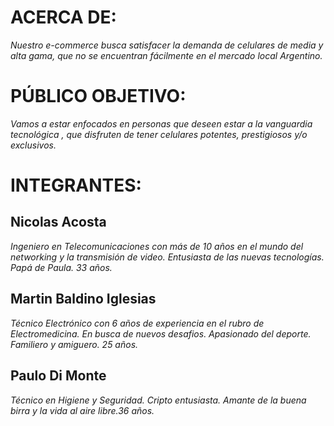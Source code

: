 # ACERCA DE:
*Nuestro e-commerce busca satisfacer la demanda de celulares de media y alta gama, que no se encuentran fácilmente en el mercado local Argentino.*

# PÚBLICO OBJETIVO:
*Vamos a estar enfocados en personas que deseen estar a la vanguardia tecnológica , que disfruten de tener celulares potentes, prestigiosos y/o exclusivos.*

# INTEGRANTES:

**Nicolas Acosta**
--------------------------------------
*Ingeniero en Telecomunicaciones con más de 10 años en el mundo del networking y la transmisión de video. Entusiasta de las nuevas tecnologías. Papá de Paula. 33 años.*

**Martin Baldino Iglesias**
-----------------------------
*Técnico Electrónico con 6 años de experiencia en el rubro de Electromedicina. En busca de nuevos desafios. Apasionado del deporte. Familiero y amiguero. 25 años.*

**Paulo Di Monte**
-----------------------------
*Técnico en Higiene y Seguridad. Cripto entusiasta. Amante de la buena birra y la vida al aire libre.36 años.*


